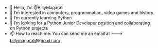 - 👋 Hello, I’m @BillyMagarali
- 👀 I’m interested in computers, programmation, video games and history
- 🌱 I’m currently learning Python
- 💞️ I’m looking for a Python Junior Developer position and collaborating on Python projects
- 📫 How to reach me: You can send me an email at ---> billymagarali@gmail.com

<!---
BillyMagarali/BillyMagarali is a ✨ special ✨ repository because its `README.md` (this file) appears on your GitHub profile.
You can click the Preview link to take a look at your changes.
--->
